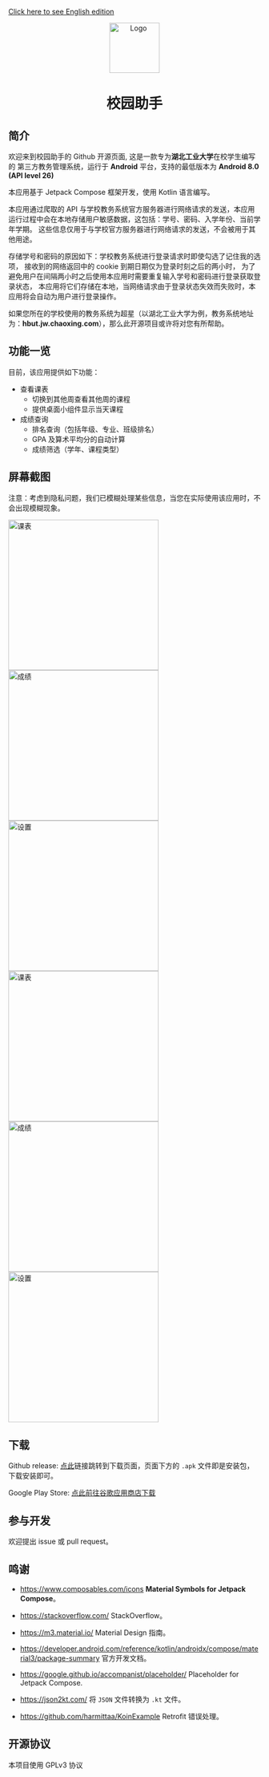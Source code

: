 [Click here to see English edition](https://github.com/founchoo/CampusHelper/blob/main/README-EN.md)
<div align="center">

<img src="https://github.com/founchoo/CampusHelper/assets/24630338/dc2346ad-033f-475f-a533-e4d1f5b5a16d" alt="Logo" width="100">

# 校园助手
</div>

## 简介

欢迎来到校园助手的 Github 开源页面, 这是一款专为**湖北工业大学**在校学生编写的
第三方教务管理系统，运行于 **Android** 平台，支持的最低版本为 **Android 8.0 (API level 26)**

本应用基于 Jetpack Compose 框架开发，使用 Kotlin 语言编写。

本应用通过爬取的 API 与学校教务系统官方服务器进行网络请求的发送，本应用
运行过程中会在本地存储用户敏感数据，这包括：学号、密码、入学年份、当前学年学期。
这些信息仅用于与学校官方服务器进行网络请求的发送，不会被用于其他用途。

存储学号和密码的原因如下：学校教务系统进行登录请求时即使勾选了记住我的选项，
接收到的网络返回中的 cookie 到期日期仅为登录时刻之后的两小时，
为了避免用户在间隔两小时之后使用本应用时需要重复输入学号和密码进行登录获取登录状态，
本应用将它们存储在本地，当网络请求由于登录状态失效而失败时，本应用将会自动为用户进行登录操作。

如果您所在的学校使用的教务系统为超星（以湖北工业大学为例，教务系统地址为：**hbut.jw.chaoxing.com**），那么此开源项目或许将对您有所帮助。

## 功能一览

目前，该应用提供如下功能：

- 查看课表
  - 切换到其他周查看其他周的课程
  - 提供桌面小组件显示当天课程
- 成绩查询
  - 排名查询（包括年级、专业、班级排名）
  - GPA 及算术平均分的自动计算
  - 成绩筛选（学年、课程类型）

## 屏幕截图

注意：考虑到隐私问题，我们已模糊处理某些信息，当您在实际使用该应用时，不会出现模糊现象。

<img src="https://github.com/founchoo/CampusHelper/assets/24630338/6cfb4de2-d946-48ba-ab30-307eebd8cd0e" alt="课表" width="300">
<img src="https://github.com/founchoo/CampusHelper/assets/24630338/5e51b66e-de49-4d17-adb5-842fc3e8ee9c" alt="成绩" width="300">
<img src="https://github.com/founchoo/CampusHelper/assets/24630338/569e023d-1731-495c-803a-a2046cbc4e69" alt="设置" width="300">

<img src="https://github.com/founchoo/CampusHelper/assets/24630338/5bbbc3f4-7ebb-464c-92dc-e9840674e104" alt="课表" width="300">
<img src="https://github.com/founchoo/CampusHelper/assets/24630338/38bd1006-d3e2-48e0-aeeb-4ef597c568d8" alt="成绩" width="300">
<img src="https://github.com/founchoo/CampusHelper/assets/24630338/2003885d-967a-4cca-802b-870249db0846" alt="设置" width="300">

## 下载

Github release: [点此](https://github.com/founchoo/CampusHelper/releases/latest)链接跳转到下载页面，页面下方的 `.apk` 文件即是安装包，下载安装即可。

Google Play Store: [点此前往谷歌应用商店下载](https://play.google.com/store/apps/details?id=com.dart.campushelper)

## 参与开发

欢迎提出 issue 或 pull request。

## 鸣谢

- https://www.composables.com/icons **Material Symbols for Jetpack Compose**。

- https://stackoverflow.com/ StackOverflow。

- https://m3.material.io/ Material Design 指南。

- https://developer.android.com/reference/kotlin/androidx/compose/material3/package-summary 官方开发文档。

- https://google.github.io/accompanist/placeholder/ Placeholder for Jetpack Compose.

- https://json2kt.com/ 将 `JSON` 文件转换为 `.kt` 文件。

- https://github.com/harmittaa/KoinExample Retrofit 错误处理。


## 开源协议

本项目使用 GPLv3 协议
